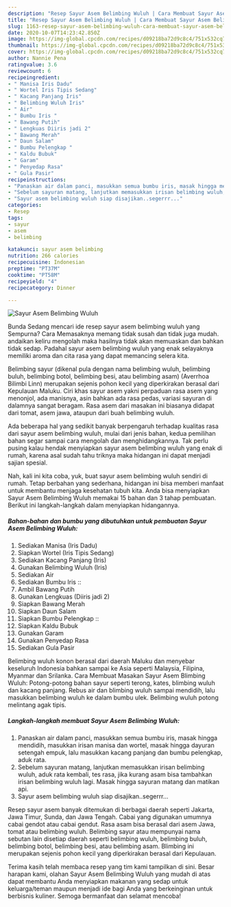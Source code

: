 ```yaml
---
description: "Resep Sayur Asem Belimbing Wuluh | Cara Membuat Sayur Asem Belimbing Wuluh Yang Sempurna"
title: "Resep Sayur Asem Belimbing Wuluh | Cara Membuat Sayur Asem Belimbing Wuluh Yang Sempurna"
slug: 1163-resep-sayur-asem-belimbing-wuluh-cara-membuat-sayur-asem-belimbing-wuluh-yang-sempurna
date: 2020-10-07T14:23:42.850Z
image: https://img-global.cpcdn.com/recipes/d09218ba72d9c8c4/751x532cq70/sayur-asem-belimbing-wuluh-foto-resep-utama.jpg
thumbnail: https://img-global.cpcdn.com/recipes/d09218ba72d9c8c4/751x532cq70/sayur-asem-belimbing-wuluh-foto-resep-utama.jpg
cover: https://img-global.cpcdn.com/recipes/d09218ba72d9c8c4/751x532cq70/sayur-asem-belimbing-wuluh-foto-resep-utama.jpg
author: Nannie Pena
ratingvalue: 3.6
reviewcount: 6
recipeingredient:
- " Manisa Iris Dadu"
- " Wortel Iris Tipis Sedang"
- " Kacang Panjang Iris"
- " Belimbing Wuluh Iris"
- " Air"
- " Bumbu Iris "
- " Bawang Putih"
- " Lengkuas Diiris jadi 2"
- " Bawang Merah"
- " Daun Salam"
- " Bumbu Pelengkap "
- " Kaldu Bubuk"
- " Garam"
- " Penyedap Rasa"
- " Gula Pasir"
recipeinstructions:
- "Panaskan air dalam panci, masukkan semua bumbu iris, masak hingga mendidih, masukkan irisan manisa dan wortel, masak hingga dayuran setengah empuk, lalu masukkan kacang panjang dan bumbu pelengkap, aduk rata."
- "Sebelum sayuran matang, lanjutkan memasukkan irisan belimbing wuluh, aduk rata kembali, tes rasa, jika kurang asam bisa tambahkan irisan belimbing wuluh lagi. Masak hingga sayuran matang dan matikan api."
- "Sayur asem belimbing wuluh siap disajikan..segerrr..."
categories:
- Resep
tags:
- sayur
- asem
- belimbing

katakunci: sayur asem belimbing 
nutrition: 266 calories
recipecuisine: Indonesian
preptime: "PT37M"
cooktime: "PT58M"
recipeyield: "4"
recipecategory: Dinner

---
```



![Sayur Asem Belimbing Wuluh](https://img-global.cpcdn.com/recipes/d09218ba72d9c8c4/751x532cq70/sayur-asem-belimbing-wuluh-foto-resep-utama.jpg)

Bunda Sedang mencari ide resep sayur asem belimbing wuluh yang Sempurna? Cara Memasaknya memang tidak susah dan tidak juga mudah. andaikan keliru mengolah maka hasilnya tidak akan memuaskan dan bahkan tidak sedap. Padahal sayur asem belimbing wuluh yang enak selayaknya memiliki aroma dan cita rasa yang dapat memancing selera kita.

Belimbing sayur (dikenal pula dengan nama belimbing wuluh, belimbing buluh, belimbing botol, belimbing besi, atau belimbing asam) (Averrhoa Bilimbi Linn) merupakan sejenis pohon kecil yang diperkirakan berasal dari Kepulauan Maluku. Ciri khas sayur asem yakni perpaduan rasa asem yang menonjol, ada manisnya, asin bahkan ada rasa pedas, variasi sayuran di dalamnya sangat beragam. Rasa asem dari masakan ini biasanya didapat dari tomat, asem jawa, ataupun dari buah belimbing wuluh.

Ada beberapa hal yang sedikit banyak berpengaruh terhadap kualitas rasa dari sayur asem belimbing wuluh, mulai dari jenis bahan, kedua pemilihan bahan segar sampai cara mengolah dan menghidangkannya. Tak perlu pusing kalau hendak menyiapkan sayur asem belimbing wuluh yang enak di rumah, karena asal sudah tahu triknya maka hidangan ini dapat menjadi sajian spesial.


Nah, kali ini kita coba, yuk, buat sayur asem belimbing wuluh sendiri di rumah. Tetap berbahan yang sederhana, hidangan ini bisa memberi manfaat untuk membantu menjaga kesehatan tubuh kita. Anda bisa menyiapkan Sayur Asem Belimbing Wuluh memakai 15 bahan dan 3 tahap pembuatan. Berikut ini langkah-langkah dalam menyiapkan hidangannya.

<!--inarticleads1-->

##### Bahan-bahan dan bumbu yang dibutuhkan untuk pembuatan Sayur Asem Belimbing Wuluh:

1. Sediakan  Manisa (Iris Dadu)
1. Siapkan  Wortel (Iris Tipis Sedang)
1. Sediakan  Kacang Panjang (Iris)
1. Gunakan  Belimbing Wuluh (Iris)
1. Sediakan  Air
1. Sediakan  Bumbu Iris ::
1. Ambil  Bawang Putih
1. Gunakan  Lengkuas (Diiris jadi 2)
1. Siapkan  Bawang Merah
1. Siapkan  Daun Salam
1. Siapkan  Bumbu Pelengkap ::
1. Siapkan  Kaldu Bubuk
1. Gunakan  Garam
1. Gunakan  Penyedap Rasa
1. Sediakan  Gula Pasir


Belimbing wuluh konon berasal dari daerah Maluku dan menyebar keseluruh Indonesia bahkan sampai ke Asia seperti Malaysia, Filipina, Myanmar dan Srilanka. Cara Membuat Masakan Sayur Asem Blimbing Wuluh: Potong-potong bahan sayur seperti terong, kates, blimbing wuluh dan kacang panjang. Rebus air dan blimbing wuluh sampai mendidih, lalu masukkan belimbing wuluh ke dalam bumbu ulek. Belimbing wuluh potong melintang agak tipis. 

<!--inarticleads2-->

##### Langkah-langkah membuat Sayur Asem Belimbing Wuluh:

1. Panaskan air dalam panci, masukkan semua bumbu iris, masak hingga mendidih, masukkan irisan manisa dan wortel, masak hingga dayuran setengah empuk, lalu masukkan kacang panjang dan bumbu pelengkap, aduk rata.
1. Sebelum sayuran matang, lanjutkan memasukkan irisan belimbing wuluh, aduk rata kembali, tes rasa, jika kurang asam bisa tambahkan irisan belimbing wuluh lagi. Masak hingga sayuran matang dan matikan api.
1. Sayur asem belimbing wuluh siap disajikan..segerrr...


Resep sayur asem banyak ditemukan di berbagai daerah seperti Jakarta, Jawa Timur, Sunda, dan Jawa Tengah. Cabai yang digunakan umumnya cabai gendot atau cabai gendut. Rasa asam bisa berasal dari asem Jawa, tomat atau belimbing wuluh. Belimbing sayur atau mempunyai nama sebutan lain disetiap daerah seperti belimbing wuluh, belimbing buluh, belimbing botol, belimbing besi, atau belimbing asam. Blimbing ini merupakan sejenis pohon kecil yang diperkirakan berasal dari Kepulauan. 

Terima kasih telah membaca resep yang tim kami tampilkan di sini. Besar harapan kami, olahan Sayur Asem Belimbing Wuluh yang mudah di atas dapat membantu Anda menyiapkan makanan yang sedap untuk keluarga/teman maupun menjadi ide bagi Anda yang berkeinginan untuk berbisnis kuliner. Semoga bermanfaat dan selamat mencoba!

